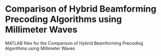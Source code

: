 # Comparison of Hybrid Beamforming Precoding Algorithms using Millimeter Waves
MATLAB files for the Comparison of Hybrid Beamforming Precoding Algorithms using Millimeter Waves
